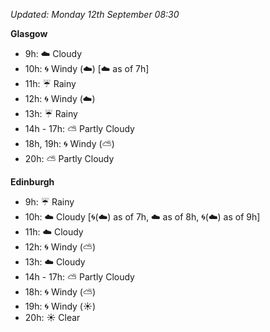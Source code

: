 *Updated: Monday 12th September 08:30*

**Glasgow**

* 9h: :cloud: Cloudy
* 10h: :cyclone: Windy (:cloud:) [:cloud: as of 7h]
* 11h: :umbrella: Rainy
* 12h: :cyclone: Windy (:cloud:)
* 13h: :umbrella: Rainy
* 14h - 17h: :partly_sunny: Partly Cloudy
* 18h, 19h: :cyclone: Windy (:partly_sunny:)
* 20h: :partly_sunny: Partly Cloudy

**Edinburgh**

* 9h: :umbrella: Rainy
* 10h: :cloud: Cloudy [:cyclone:(:cloud:) as of 7h, :cloud: as of 8h, :cyclone:(:cloud:) as of 9h]
* 11h: :cloud: Cloudy
* 12h: :cyclone: Windy (:partly_sunny:)
* 13h: :cloud: Cloudy
* 14h - 17h: :partly_sunny: Partly Cloudy
* 18h: :cyclone: Windy (:partly_sunny:)
* 19h: :cyclone: Windy (:sunny:)
* 20h: :sunny: Clear
